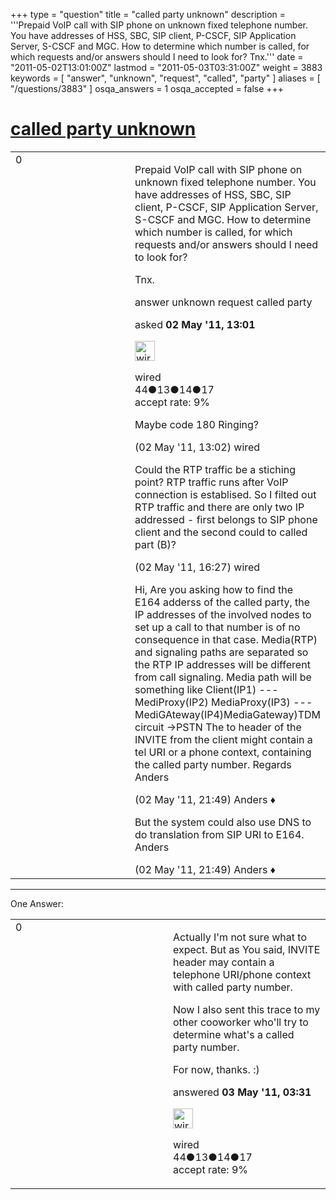 +++
type = "question"
title = "called party unknown"
description = '''Prepaid VoIP call with SIP phone on unknown fixed telephone number. You have addresses of HSS, SBC, SIP client, P-CSCF, SIP Application Server, S-CSCF and MGC. How to determine which number is called, for which requests and/or answers should I need to look for? Tnx.'''
date = "2011-05-02T13:01:00Z"
lastmod = "2011-05-03T03:31:00Z"
weight = 3883
keywords = [ "answer", "unknown", "request", "called", "party" ]
aliases = [ "/questions/3883" ]
osqa_answers = 1
osqa_accepted = false
+++

<div class="headNormal">

# [called party unknown](/questions/3883/called-party-unknown)

</div>

<div id="main-body">

<div id="askform">

<table id="question-table" style="width:100%;"><colgroup><col style="width: 50%" /><col style="width: 50%" /></colgroup><tbody><tr class="odd"><td style="width: 30px; vertical-align: top"><div class="vote-buttons"><span id="post-3883-upvote" class="ajax-command post-vote up" rel="nofollow" title="I like this post (click again to cancel)"> </span><div id="post-3883-score" class="post-score" title="current number of votes">0</div><span id="post-3883-downvote" class="ajax-command post-vote down" rel="nofollow" title="I dont like this post (click again to cancel)"> </span> <span id="favorite-mark" class="ajax-command favorite-mark" rel="nofollow" title="mark/unmark this question as favorite (click again to cancel)"> </span><div id="favorite-count" class="favorite-count"></div></div></td><td><div id="item-right"><div class="question-body"><p>Prepaid VoIP call with SIP phone on unknown fixed telephone number. You have addresses of HSS, SBC, SIP client, P-CSCF, SIP Application Server, S-CSCF and MGC. How to determine which number is called, for which requests and/or answers should I need to look for?</p><p>Tnx.</p></div><div id="question-tags" class="tags-container tags"><span class="post-tag tag-link-answer" rel="tag" title="see questions tagged &#39;answer&#39;">answer</span> <span class="post-tag tag-link-unknown" rel="tag" title="see questions tagged &#39;unknown&#39;">unknown</span> <span class="post-tag tag-link-request" rel="tag" title="see questions tagged &#39;request&#39;">request</span> <span class="post-tag tag-link-called" rel="tag" title="see questions tagged &#39;called&#39;">called</span> <span class="post-tag tag-link-party" rel="tag" title="see questions tagged &#39;party&#39;">party</span></div><div id="question-controls" class="post-controls"></div><div class="post-update-info-container"><div class="post-update-info post-update-info-user"><p>asked <strong>02 May '11, 13:01</strong></p><img src="https://secure.gravatar.com/avatar/13231e33ab17a93476f7b98c9d5b272a?s=32&amp;d=identicon&amp;r=g" class="gravatar" width="32" height="32" alt="wired&#39;s gravatar image" /><p><span>wired</span><br />
<span class="score" title="44 reputation points">44</span><span title="13 badges"><span class="badge1">●</span><span class="badgecount">13</span></span><span title="14 badges"><span class="silver">●</span><span class="badgecount">14</span></span><span title="17 badges"><span class="bronze">●</span><span class="badgecount">17</span></span><br />
<span class="accept_rate" title="Rate of the user&#39;s accepted answers">accept rate:</span> <span title="wired has one accepted answer">9%</span></p></div></div><div id="comments-container-3883" class="comments-container"><span id="3884"></span><div id="comment-3884" class="comment"><div id="post-3884-score" class="comment-score"></div><div class="comment-text"><p>Maybe code 180 Ringing?</p></div><div id="comment-3884-info" class="comment-info"><span class="comment-age">(02 May '11, 13:02)</span> <span class="comment-user userinfo">wired</span></div></div><span id="3887"></span><div id="comment-3887" class="comment"><div id="post-3887-score" class="comment-score"></div><div class="comment-text"><p>Could the RTP traffic be a stiching point? RTP traffic runs after VoIP connection is establised. So I filted out RTP traffic and there are only two IP addressed - first belongs to SIP phone client and the second could to called part (B)?</p></div><div id="comment-3887-info" class="comment-info"><span class="comment-age">(02 May '11, 16:27)</span> <span class="comment-user userinfo">wired</span></div></div><span id="3890"></span><div id="comment-3890" class="comment"><div id="post-3890-score" class="comment-score"></div><div class="comment-text"><p>Hi, Are you asking how to find the E164 adderss of the called party, the IP addresses of the involved nodes to set up a call to that number is of no consequence in that case. Media(RTP) and signaling paths are separated so the RTP IP addresses will be different from call signaling. Media path will be something like Client(IP1) --- MediProxy(IP2) MediaProxy(IP3) --- MediGAteway(IP4)MediaGateway)TDM circuit -&gt;PSTN The to header of the INVITE from the client might contain a tel URI or a phone context, containing the called party number. Regards Anders</p></div><div id="comment-3890-info" class="comment-info"><span class="comment-age">(02 May '11, 21:49)</span> <span class="comment-user userinfo">Anders ♦</span></div></div><span id="3891"></span><div id="comment-3891" class="comment"><div id="post-3891-score" class="comment-score"></div><div class="comment-text"><p>But the system could also use DNS to do translation from SIP URI to E164. Anders</p></div><div id="comment-3891-info" class="comment-info"><span class="comment-age">(02 May '11, 21:49)</span> <span class="comment-user userinfo">Anders ♦</span></div></div></div><div id="comment-tools-3883" class="comment-tools"></div><div class="clear"></div><div id="comment-3883-form-container" class="comment-form-container"></div><div class="clear"></div></div></td></tr></tbody></table>

------------------------------------------------------------------------

<div class="tabBar">

<span id="sort-top"></span>

<div class="headQuestions">

One Answer:

</div>

</div>

<span id="3895"></span>

<div id="answer-container-3895" class="answer answered-by-owner">

<table style="width:100%;"><colgroup><col style="width: 50%" /><col style="width: 50%" /></colgroup><tbody><tr class="odd"><td style="width: 30px; vertical-align: top"><div class="vote-buttons"><span id="post-3895-upvote" class="ajax-command post-vote up" rel="nofollow" title="I like this post (click again to cancel)"> </span><div id="post-3895-score" class="post-score" title="current number of votes">0</div><span id="post-3895-downvote" class="ajax-command post-vote down" rel="nofollow" title="I dont like this post (click again to cancel)"> </span></div></td><td><div class="item-right"><div class="answer-body"><p>Actually I'm not sure what to expect. But as You said, INVITE header may contain a telephone URI/phone context with called party number.</p><p>Now I also sent this trace to my other cooworker who'll try to determine what's a called party number.</p><p>For now, thanks. :)</p></div><div class="answer-controls post-controls"></div><div class="post-update-info-container"><div class="post-update-info post-update-info-user"><p>answered <strong>03 May '11, 03:31</strong></p><img src="https://secure.gravatar.com/avatar/13231e33ab17a93476f7b98c9d5b272a?s=32&amp;d=identicon&amp;r=g" class="gravatar" width="32" height="32" alt="wired&#39;s gravatar image" /><p><span>wired</span><br />
<span class="score" title="44 reputation points">44</span><span title="13 badges"><span class="badge1">●</span><span class="badgecount">13</span></span><span title="14 badges"><span class="silver">●</span><span class="badgecount">14</span></span><span title="17 badges"><span class="bronze">●</span><span class="badgecount">17</span></span><br />
<span class="accept_rate" title="Rate of the user&#39;s accepted answers">accept rate:</span> <span title="wired has one accepted answer">9%</span></p></div></div><div id="comments-container-3895" class="comments-container"></div><div id="comment-tools-3895" class="comment-tools"></div><div class="clear"></div><div id="comment-3895-form-container" class="comment-form-container"></div><div class="clear"></div></div></td></tr></tbody></table>

</div>

<div class="paginator-container-left">

</div>

</div>

</div>

